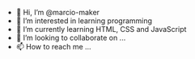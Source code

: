 - 👋 Hi, I’m @marcio-maker
- 👀 I’m interested in learning programming
- 🌱 I’m currently learning HTML, CSS and JavaScript 
- 💞️ I’m looking to collaborate on ...
- 📫 How to reach me ...

<!---
marcio-maker/marcio-maker is a ✨ special ✨ repository because its `README.md` (this file) appears on your GitHub profile.
You can click the Preview link to take a look at your changes.
--->

